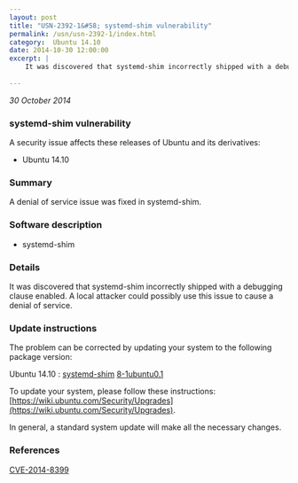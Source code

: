 ```yaml
---
layout: post
title: "USN-2392-1&#58; systemd-shim vulnerability"
permalink: /usn/usn-2392-1/index.html
category:  Ubuntu 14.10
date: 2014-10-30 12:00:00
excerpt: |
    It was discovered that systemd-shim incorrectly shipped with a debugging clause enabled. A local attacker could possibly use this issue to cause a denial of service. 
    
--- 
```

 
 

*30 October 2014*

### systemd-shim vulnerability

A security issue affects these releases of Ubuntu and its derivatives:

* Ubuntu 14.10

### Summary

A denial of service issue was fixed in systemd-shim. 

### Software description

* systemd-shim 

### Details

It was discovered that systemd-shim incorrectly shipped with a debugging clause enabled. A local attacker could possibly use this issue to cause a denial of service. 

### Update instructions

The problem can be corrected by updating your system to the following package version:

Ubuntu 14.10
 : [systemd-shim](https://launchpad.net/ubuntu/+source/systemd-shim) <span> [8-1ubuntu0.1](https://launchpad.net/ubuntu/+source/systemd-shim/8-1ubuntu0.1) </span> 

To update your system, please follow these instructions: [https://wiki.ubuntu.com/Security/Upgrades](https://wiki.ubuntu.com/Security/Upgrades).

In general, a standard system update will make all the necessary changes. 

### References

 
 [CVE-2014-8399](http://people.ubuntu.com/~ubuntu-security/cve/CVE-2014-8399)
 

